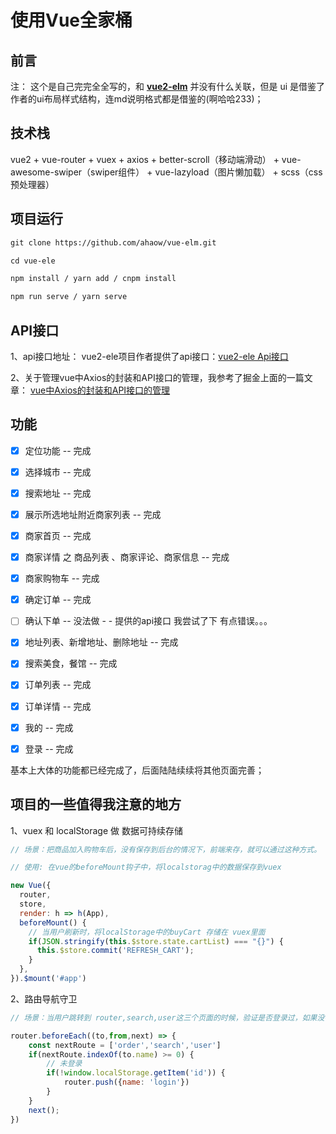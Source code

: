 # 使用Vue全家桶

## 前言

注： 这个是自己完完全全写的，和 [**vue2-elm**](https://github.com/bailicangdu/vue2-elm) 并没有什么关联，但是 ui 是借鉴了作者的ui布局样式结构，连md说明格式都是借鉴的(啊哈哈233)；



## 技术栈

vue2 + vue-router + vuex + axios + better-scroll（移动端滑动） + vue-awesome-swiper（swiper组件） + vue-lazyload（图片懒加载） + scss（css预处理器）



## 项目运行

```md
git clone https://github.com/ahaow/vue-elm.git

cd vue-ele

npm install / yarn add / cnpm install

npm run serve / yarn serve

```



## API接口

1、api接口地址： vue2-ele项目作者提供了api接口：[vue2-ele Api接口](https://github.com/bailicangdu/node-elm/blob/master/API.md)

2、关于管理vue中Axios的封装和API接口的管理，我参考了掘金上面的一篇文章： [vue中Axios的封装和API接口的管理](https://juejin.im/post/5b55c118f265da0f6f1aa354)



## 功能



- [x] 定位功能 -- 完成
- [x] 选择城市 -- 完成
- [x] 搜索地址 -- 完成
- [x] 展示所选地址附近商家列表 -- 完成
- [x] 商家首页 -- 完成
- [x] 商家详情 之 商品列表 、商家评论、商家信息 -- 完成 
- [x] 商家购物车 -- 完成
- [x] 确定订单 -- 完成
- [ ] 确认下单 -- 没法做 - -  提供的api接口 我尝试了下 有点错误。。。
- [x] 地址列表、新增地址、删除地址 -- 完成
- [x] 搜索美食，餐馆 -- 完成
- [x] 订单列表 -- 完成
- [x] 订单详情 -- 完成
- [x] 我的 -- 完成
- [x] 登录 -- 完成



基本上大体的功能都已经完成了，后面陆陆续续将其他页面完善；



## 项目的一些值得我注意的地方



1、vuex 和 localStorage 做 数据可持续存储

```js
// 场景：把商品加入购物车后，没有保存到后台的情况下，前端来存，就可以通过这种方式。

// 使用: 在vue的beforeMount钩子中，将localstorag中的数据保存到vuex

new Vue({
  router,
  store,
  render: h => h(App),
  beforeMount() {
    // 当用户刷新时，将localStorage中的buyCart 存储在 vuex里面
    if(JSON.stringify(this.$store.state.cartList) === "{}") {
      this.$store.commit('REFRESH_CART');
    }
  },
}).$mount('#app')
```



2、路由导航守卫

```js
// 场景：当用户跳转到 router,search,user这三个页面的时候，验证是否登录过，如果没有登录，跳转到login页面，让他登录

router.beforeEach((to,from,next) => {
    const nextRoute = ['order','search','user']
    if(nextRoute.indexOf(to.name) >= 0) {
        // 未登录
        if(!window.localStorage.getItem('id')) {
            router.push({name: 'login'})
        }
    }
    next();
})

```


